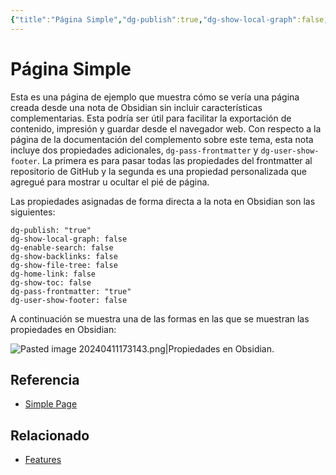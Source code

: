 ```yaml
---
{"title":"Página Simple","dg-publish":true,"dg-show-local-graph":false,"dg-enable-search":false,"dg-show-backlinks":false,"dg-show-file-tree":false,"dg-home-link":false,"dg-show-toc":false,"dg-pass-frontmatter":"true","dg-user-show-footer":false,"permalink":"/es/examples/simple/","dgPassFrontmatter":"true"}
---
```



# Página Simple
Esta es una página de ejemplo que muestra cómo se vería una página creada desde una nota de Obsidian sin incluir características complementarias. Esta podría ser útil para facilitar la exportación de contenido, impresión y guardar desde el navegador web. Con respecto a la página de la documentación del complemento sobre este tema, esta nota incluye dos propiedades adicionales, `dg-pass-frontmatter` y `dg-user-show-footer`. La primera es para pasar todas las propiedades del frontmatter al repositorio de GitHub y la segunda es una propiedad personalizada que agregué para mostrar u ocultar el pié de página.

Las propiedades asignadas de forma directa a la nota en Obsidian son las siguientes:

```
dg-publish: "true"
dg-show-local-graph: false
dg-enable-search: false
dg-show-backlinks: false
dg-show-file-tree: false
dg-home-link: false
dg-show-toc: false
dg-pass-frontmatter: "true"
dg-user-show-footer: false
```

A continuación se muestra una de las formas en las que se muestran las propiedades en Obsidian:

![Pasted image 20240411173143.png|Propiedades en Obsidian](/img/user/Pasted%20image%2020240411173143.png).


## Referencia

- [Simple Page](https://dg-docs.ole.dev/example-pages/simple-page/)

## Relacionado
- [Features](https://dg-docs.ole.dev/features/)